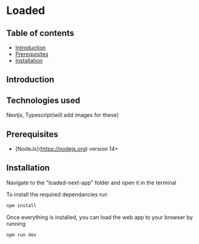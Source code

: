 # Loaded

## Table of contents

- [Introduction](#introduction)
- [Prerequisites](#prerequisites)
- [Installation](#installation)

## Introduction

## Technologies used

Nextjs, Typescript(will add images for these)

## Prerequisites

- [NodeJs}(https://nodejs.org) version 14+

## Installation

Navigate to the "loaded-next-app" folder and open it in the terminal

To install the required dependancies run

```bash
npm install
```

Once everything is installed, you can load the web app to your browser by running

```bash
npm run dev
```
